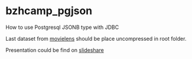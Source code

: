 # bzhcamp_pgjson
How to use Postgresql JSONB type with JDBC

Last dataset from [movielens](http://grouplens.org/datasets/movielens/) should be place uncompressed in root folder.

Presentation could be find on [slideshare](http://fr.slideshare.net/padewitte)
